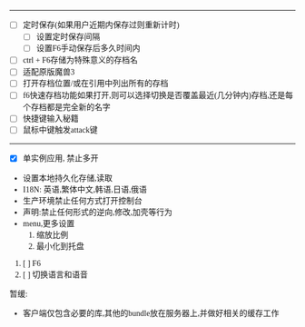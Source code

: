 <style>
    body {
        font-family: Consolas,微软雅黑;
    }
</style> 
---

* [ ] 定时保存(如果用户近期内保存过则重新计时)
	* [ ] 设置定时保存间隔
	* [ ] 设置F6手动保存后多久时间内
* [ ] ctrl + F6存储为特殊意义的存档名
* [ ] 适配原版魔兽3
* [ ] 打开存档位置/或在引用中列出所有的存档
* [ ] f6快速存档功能如果打开,则可以选择切换是否覆盖最近(几分钟内)存档,还是每个存档都是完全新的名字
* [ ] 快捷键输入秘籍
* [ ] 鼠标中键触发attack键
---

* [x] 单实例应用, 禁止多开
* 设置本地持久化存储,读取
* I18N: 英语,繁体中文,韩语,日语,俄语
* 生产环境禁止任何方式打开控制台
* 声明:禁止任何形式的逆向,修改,加壳等行为
* menu,更多设置
	1. 缩放比例
	2. 最小化到托盘

1. [ ] F6
2. [ ] 
切换语言和语音

暂缓:

* 客户端仅包含必要的库,其他的bundle放在服务器上,并做好相关的缓存工作
